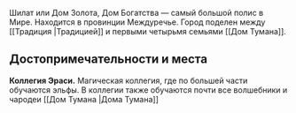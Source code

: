 Шилат или Дом Золота, Дом Богатства — самый большой полис в Мире. Находится в провинции Междуречье.
Город поделен между [[Традиция |Традицией]] и первыми четырьмя семьями [[Дом Тумана]].

## Достопримечательности и места

**Коллегия Эраси.** Магическая коллегия, где по большей части обучаются эльфы. В коллегии также обучаются почти все волшебники и чародеи  [[Дом Тумана |Дома Тумана]] 